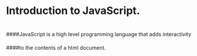 #   Introduction to JavaScript.
#
#
####JavaScript is a high level programming language that adds interactivity 
####
####to the contents of a html document.